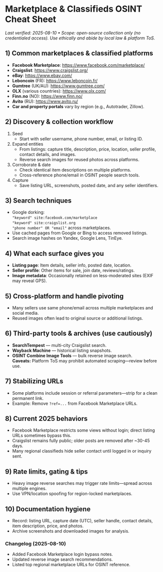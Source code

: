# Marketplace & Classifieds OSINT Cheat Sheet
_Last verified: 2025-08-10 • Scope: open-source collection only (no credentialed access). Use ethically and abide by local law & platform ToS._

## 1) Common marketplaces & classified platforms
- **Facebook Marketplace**: https://www.facebook.com/marketplace/  
- **Craigslist**: https://www.craigslist.org/  
- **eBay**: https://www.ebay.com/  
- **Leboncoin** (FR): https://www.leboncoin.fr/  
- **Gumtree** (UK/AU): https://www.gumtree.com/  
- **OLX** (various countries): https://www.olx.com/  
- **Finn.no** (NO): https://www.finn.no/  
- **Avito** (RU): https://www.avito.ru/  
- **Car and property portals** vary by region (e.g., Autotrader, Zillow).

## 2) Discovery & collection workflow
1) Seed  
   - Start with seller username, phone number, email, or listing ID.  
2) Expand entities  
   - From listings: capture title, description, price, location, seller profile, contact details, and images.  
   - Reverse search images for reused photos across platforms.  
3) Corroborate & date  
   - Check identical item descriptions on multiple platforms.  
   - Cross-reference phone/email in OSINT people search tools.  
4) Capture  
   - Save listing URL, screenshots, posted date, and any seller identifiers.

## 3) Search techniques
- Google dorking:  
  `"keyword" site:facebook.com/marketplace`  
  `"keyword" site:craigslist.org`  
  `"phone number" OR "email"` across marketplaces.  
- Use cached pages from Google or Bing to access removed listings.  
- Search image hashes on Yandex, Google Lens, TinEye.

## 4) What each surface gives you
- **Listing page**: Item details, seller info, posted date, location.  
- **Seller profile**: Other items for sale, join date, reviews/ratings.  
- **Image metadata**: Occasionally retained on less-moderated sites (EXIF may reveal GPS).  

## 5) Cross-platform and handle pivoting
- Many sellers use same phone/email across multiple marketplaces and social media.  
- Reused images often lead to original source or additional listings.

## 6) Third-party tools & archives (use cautiously)
- **SearchTempest** — multi-city Craigslist search.  
- **Wayback Machine** — historical listing snapshots.  
- **OSINT Combine Image Tools** — bulk reverse image search.  
**Caveats:** Platform ToS may prohibit automated scraping—review before use.

## 7) Stabilizing URLs
- Some platforms include session or referral parameters—strip for a clean permanent link.  
- Example: Remove `?ref=...` from Facebook Marketplace URLs.

## 8) Current 2025 behaviors
- Facebook Marketplace restricts some views without login; direct listing URLs sometimes bypass this.  
- Craigslist remains fully public; older posts are removed after ~30-45 days.  
- Many regional classifieds hide seller contact until logged in or inquiry sent.

## 9) Rate limits, gating & tips
- Heavy image reverse searches may trigger rate limits—spread across multiple engines.  
- Use VPN/location spoofing for region-locked marketplaces.

## 10) Documentation hygiene
- Record: listing URL, capture date (UTC), seller handle, contact details, item description, price, and photos.  
- Archive screenshots and downloaded images for analysis.

### Changelog (2025-08-10)
- Added Facebook Marketplace login bypass notes.  
- Updated reverse image search recommendations.  
- Listed top regional marketplace URLs for OSINT reference.
